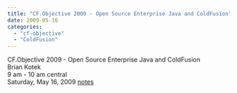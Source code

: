 ```yaml
---
title: "CF.Objective 2009 - Open Source Enterprise Java and ColdFusion"
date: 2009-05-16
categories: 
  - "cf-objective"
  - "ColdFusion"
---
```


CF.Objective 2009 - Open Source Enterprise Java and ColdFusion  
Brian Kotek  
9 am - 10 am central  
Saturday, May 16, 2009 [notes](http://docs.google.com/Doc?id=dc2sb454_222fdffbm2w)
